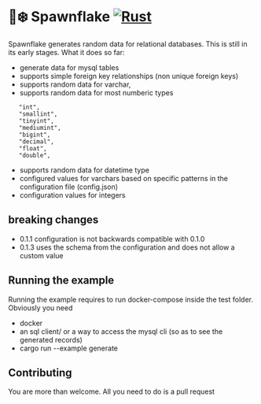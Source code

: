 # 🐙❄️ Spawnflake [![Rust](https://github.com/elasticrash/spawnflake/actions/workflows/rust.yml/badge.svg)](https://github.com/elasticrash/spawnflake/actions/workflows/rust.yml)

Spawnflake generates random data for relational databases. This is still in its early stages. What it does so far:
* generate data for mysql tables
* supports simple foreign key relationships (non unique foreign keys)
* supports random data for varchar,
* supports random data for most numberic types
 ```    
    "int",
    "smallint",
    "tinyint",
    "mediumint",
    "bigint",
    "decimal",
    "float",
    "double",
```
* supports random data for datetime type
* configured values for varchars based on specific patterns in the configuration file (config.json)
* configuration values for integers

## breaking changes
* 0.1.1 configuration is not backwards compatible with 0.1.0
* 0.1.3 uses the schema from the configuration and does not allow a custom value

## Running the example
Running the example requires to run docker-compose inside the test folder. Obviously you need
* docker
* an sql client/ or a way to access the mysql cli (so as to see the generated records)
* cargo run --example generate

## Contributing
You are more than welcome. All you need to do is a pull request
